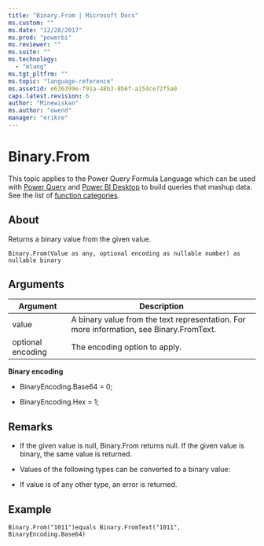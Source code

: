 ```yaml
---
title: "Binary.From | Microsoft Docs"
ms.custom: ""
ms.date: "12/28/2017"
ms.prod: "powerbi"
ms.reviewer: ""
ms.suite: ""
ms.technology: 
  - "mlang"
ms.tgt_pltfrm: ""
ms.topic: "language-reference"
ms.assetid: e636399e-f91a-48b3-8b6f-a154ce72f5a0
caps.latest.revision: 6
author: "Minewiskan"
ms.author: "owend"
manager: "erikre"
---
```

# Binary.From
This topic applies to the Power Query Formula Language which can be used with [Power Query](https://support.office.com/article/Introduction-to-Microsoft-Power-Query-for-Excel-6E92E2F4-2079-4E1F-BAD5-89F6269CD605) and [Power BI Desktop](http://go.microsoft.com/fwlink/p/?LinkId=618607) to build queries that mashup data. See the list of [function categories](https://msdn.microsoft.com/en-us/library/mt211003.aspx).  
  
## About  
Returns a binary value from the given value.  
  
```  
Binary.From(Value as any, optional encoding as nullable number) as nullable binary  
```  
  
## Arguments  
  
|Argument|Description|  
|------------|---------------|  
|value|A binary value from the text representation. For more information, see Binary.FromText.|  
|optional encoding|The encoding option to apply.|  
  
**Binary encoding**  
  
-   BinaryEncoding.Base64 = 0;  
  
-   BinaryEncoding.Hex = 1;  
  
## <a name="__toc360789856"></a>Remarks  
  
-   If the given value is null, Binary.From returns null.  If the given value is binary, the same value is returned.  
  
-   Values of the following types can be converted to a binary value:  
  
-   If value is of any other type, an error is returned.  
  
## Example  
  
```  
Binary.From("1011")equals Binary.FromText("1011", BinaryEncoding.Base64)  
```  
